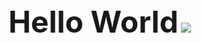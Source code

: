 <div>
  <font size="28" align = "center"><b>Hello World</b></font>
  <a align = "center">
  <img src="https://typora-1300671906.cos.ap-nanjing.myqcloud.com/img/PicsArt_11-15-01.01.02.png"/>
</div>

